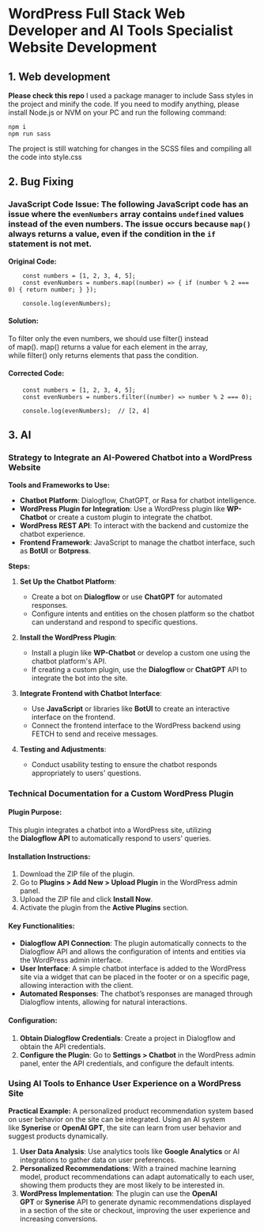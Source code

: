 # WordPress Full Stack Web Developer and AI Tools Specialist Website Development

## 1. Web development

**Please check this repo**
I used a package manager to include Sass styles in the project and minify the code. If you need to modify anything, please install Node.js or NVM on your PC and run the following command:

```
npm i
npm run sass
```

The project is still watching for changes in the SCSS files and compiling all the code into style.css

## 2. Bug Fixing

### JavaScript Code Issue: The following JavaScript code has an issue where the `evenNumbers` array contains `undefined` values instead of the even numbers. The issue occurs because `map()` always returns a value, even if the condition in the `if` statement is not met.

**Original Code:**

```
    const numbers = [1, 2, 3, 4, 5];
    const evenNumbers = numbers.map((number) => { if (number % 2 === 0) { return number; } });

    console.log(evenNumbers);
```

#### **Solution:**

To filter only the even numbers, we should use filter() instead of map(). map() returns a value for each element in the array, while filter() only returns elements that pass the condition.

#### **Corrected Code:**

```
    const numbers = [1, 2, 3, 4, 5];
    const evenNumbers = numbers.filter((number) => number % 2 === 0);

    console.log(evenNumbers);  // [2, 4]
```

## 3\. AI

### Strategy to Integrate an AI-Powered Chatbot into a WordPress Website

**Tools and Frameworks to Use:**

- **Chatbot Platform**: Dialogflow, ChatGPT, or Rasa for chatbot intelligence.
- **WordPress Plugin for Integration**: Use a WordPress plugin like **WP-Chatbot** or create a custom plugin to integrate the chatbot.
- **WordPress REST API**: To interact with the backend and customize the chatbot experience.
- **Frontend Framework**: JavaScript to manage the chatbot interface, such as **BotUI** or **Botpress**.

**Steps:**

1.  **Set Up the Chatbot Platform**:

    - Create a bot on **Dialogflow** or use **ChatGPT** for automated responses.
    - Configure intents and entities on the chosen platform so the chatbot can understand and respond to specific questions.

2.  **Install the WordPress Plugin**:

    - Install a plugin like **WP-Chatbot** or develop a custom one using the chatbot platform's API.
    - If creating a custom plugin, use the **Dialogflow** or **ChatGPT** API to integrate the bot into the site.

3.  **Integrate Frontend with Chatbot Interface**:

    - Use **JavaScript** or libraries like **BotUI** to create an interactive interface on the frontend.
    - Connect the frontend interface to the WordPress backend using FETCH to send and receive messages.

4.  **Testing and Adjustments**:

    - Conduct usability testing to ensure the chatbot responds appropriately to users' questions.

### Technical Documentation for a Custom WordPress Plugin

#### **Plugin Purpose:**

This plugin integrates a chatbot into a WordPress site, utilizing the **Dialogflow API** to automatically respond to users' queries.

#### **Installation Instructions:**

1.  Download the ZIP file of the plugin.
2.  Go to **Plugins > Add New > Upload Plugin** in the WordPress admin panel.
3.  Upload the ZIP file and click **Install Now**.
4.  Activate the plugin from the **Active Plugins** section.

#### **Key Functionalities:**

- **Dialogflow API Connection**: The plugin automatically connects to the Dialogflow API and allows the configuration of intents and entities via the WordPress admin interface.
- **User Interface**: A simple chatbot interface is added to the WordPress site via a widget that can be placed in the footer or on a specific page, allowing interaction with the client.
- **Automated Responses**: The chatbot’s responses are managed through Dialogflow intents, allowing for natural interactions.

#### **Configuration:**

1.  **Obtain Dialogflow Credentials**: Create a project in Dialogflow and obtain the API credentials.
2.  **Configure the Plugin**: Go to **Settings > Chatbot** in the WordPress admin panel, enter the API credentials, and configure the default intents.

### Using AI Tools to Enhance User Experience on a WordPress Site

**Practical Example:** A personalized product recommendation system based on user behavior on the site can be integrated. Using an AI system like **Synerise** or **OpenAI GPT**, the site can learn from user behavior and suggest products dynamically.

1.  **User Data Analysis**: Use analytics tools like **Google Analytics** or AI integrations to gather data on user preferences.
2.  **Personalized Recommendations**: With a trained machine learning model, product recommendations can adapt automatically to each user, showing them products they are most likely to be interested in.
3.  **WordPress Implementation**: The plugin can use the **OpenAI GPT** or **Synerise** API to generate dynamic recommendations displayed in a section of the site or checkout, improving the user experience and increasing conversions.
